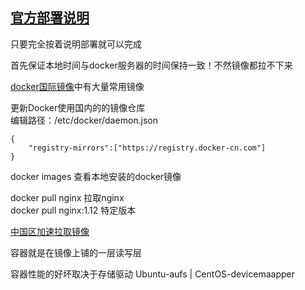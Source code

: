 ﻿## [官方部署说明](https://docs.docker.com/install/linux/docker-ce/centos/)
只要完全按着说明部署就可以完成

首先保证本地时间与docker服务器的时间保持一致！不然镜像都拉不下来

[docker国际镜像](https://hub.docker.com/search?&q=)中有大量常用镜像

更新Docker使用国内的的镜像仓库<br>
编辑路径：/etc/docker/daemon.json

    {
        "registry-mirrors":["https://registry.docker-cn.com"]
    }

docker images   查看本地安装的docker镜像

docker pull nginx	拉取nginx<br>
docker pull nginx:1.12	特定版本

[中国区加速拉取镜像](https://www.cnblogs.com/weifeng1463/p/7468391.html)

容器就是在镜像上铺的一层读写层

容器性能的好坏取决于存储驱动	Ubuntu-aufs |	CentOS-devicemaapper

